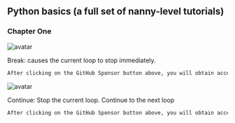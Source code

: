 ##  Python basics (a full set of nanny-level tutorials) 

###  Chapter One 

![avatar]( a2a3a67d0f88433da58a198908d1ab8a.png) 

 Break: causes the current loop to stop immediately.  

 ```python  
After clicking on the GitHub Sponsor button above, you will obtain access permissions to my private code repository ( https://github.com/slowlon/my_code_bar ) to view this blog code. By searching the code number of this blog, you can find the code you need, code number is: 2024020309574569310
 ```  
![avatar]( c299f819f03e48bab55fcadbda63b0d7.png) 

 Continue: Stop the current loop. Continue to the next loop  

 ```python  
After clicking on the GitHub Sponsor button above, you will obtain access permissions to my private code repository ( https://github.com/slowlon/my_code_bar ) to view this blog code. By searching the code number of this blog, you can find the code you need, code number is: 2024020309574569310
 ```  
